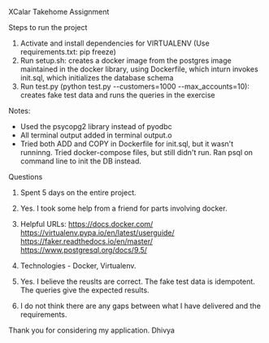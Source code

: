 XCalar Takehome Assignment

Steps to run the project
1. Activate and install dependencies for VIRTUALENV (Use requirements.txt: pip freeze)
2. Run setup.sh: creates a docker image from the postgres image maintained in the docker library, using Dockerfile, which inturn invokes init.sql, which initializes the database schema
3. Run test.py (python test.py --customers=1000 --max_accounts=10): creates fake test data and runs the queries in the exercise

Notes:
* Used the psycopg2 library instead of pyodbc
* All terminal output added in terminal output.o
* Tried both ADD and COPY in Dockerfile for init.sql, but it wasn't runninng. Tried docker-compose files, but still didn't run. Ran psql on command line to init the DB instead. 

Questions
1. Spent 5 days on the entire project.
2. Yes. I took some help from a friend for parts involving docker.
3. Helpful URLs:
	https://docs.docker.com/
	https://virtualenv.pypa.io/en/latest/userguide/
	https://faker.readthedocs.io/en/master/
	https://www.postgresql.org/docs/9.5/

4. Technologies - Docker, Virtualenv.
5. Yes. I believe the reuslts are correct. The fake test data is idempotent. The queries give the expected results.
6. I do not think there are any gaps between what I have delivered and the requirements.


Thank you for considering my application.
Dhivya
